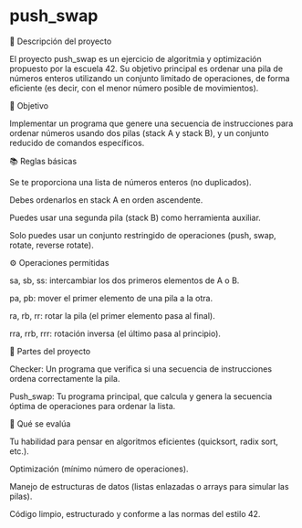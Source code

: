 # push_swap

🧠 Descripción del proyecto

El proyecto push_swap es un ejercicio de algoritmia y optimización propuesto por la escuela 42. Su objetivo principal es ordenar una pila de números enteros utilizando un conjunto limitado de operaciones, de forma eficiente (es decir, con el menor número posible de movimientos).

🎯 Objetivo

Implementar un programa que genere una secuencia de instrucciones para ordenar números usando dos pilas (stack A y stack B), y un conjunto reducido de comandos específicos.

📚 Reglas básicas

Se te proporciona una lista de números enteros (no duplicados).

Debes ordenarlos en stack A en orden ascendente.

Puedes usar una segunda pila (stack B) como herramienta auxiliar.

Solo puedes usar un conjunto restringido de operaciones (push, swap, rotate, reverse rotate).

⚙️ Operaciones permitidas

sa, sb, ss: intercambiar los dos primeros elementos de A o B.

pa, pb: mover el primer elemento de una pila a la otra.

ra, rb, rr: rotar la pila (el primer elemento pasa al final).

rra, rrb, rrr: rotación inversa (el último pasa al principio).

🧩 Partes del proyecto

Checker: Un programa que verifica si una secuencia de instrucciones ordena correctamente la pila.

Push_swap: Tu programa principal, que calcula y genera la secuencia óptima de operaciones para ordenar la lista.

🧠 Qué se evalúa

Tu habilidad para pensar en algoritmos eficientes (quicksort, radix sort, etc.).

Optimización (mínimo número de operaciones).

Manejo de estructuras de datos (listas enlazadas o arrays para simular las pilas).

Código limpio, estructurado y conforme a las normas del estilo 42.
